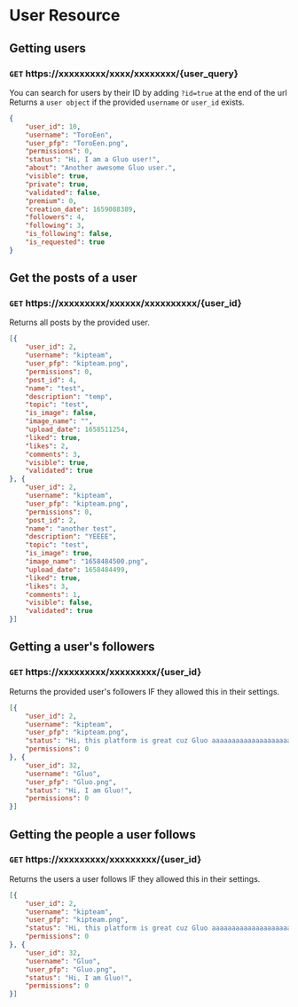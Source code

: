 # User Resource
## Getting users 
### `GET` https://xxxxxxxxx/xxxx/xxxxxxxx/{user_query}
You can search for users by their ID by adding `?id=true` at the end of the url
Returns a `user object` if the provided `username` or `user_id` exists.
```json
{
    "user_id": 10,
    "username": "ToroEen",
    "user_pfp": "ToroEen.png",
    "permissions": 0,
    "status": "Hi, I am a Gluo user!",
    "about": "Another awesome Gluo user.",
    "visible": true,
    "private": true,
    "validated": false,
    "premium": 0,
    "creation_date": 1659088389,
    "followers": 4,
    "following": 3,
    "is_following": false,
    "is_requested": true
}
```

## Get the posts of a user
### `GET` https://xxxxxxxxx/xxxxxx/xxxxxxxxxx/{user_id}
Returns all posts by the provided user.
```json
[{
    "user_id": 2,
    "username": "kipteam",
    "user_pfp": "kipteam.png",
    "permissions": 0,
    "post_id": 4,
    "name": "test",
    "description": "temp",
    "topic": "test",
    "is_image": false,
    "image_name": "",
    "upload_date": 1658511254,
    "liked": true,
    "likes": 2,
    "comments": 3,
    "visible": true,
    "validated": true
}, {
    "user_id": 2,
    "username": "kipteam",
    "user_pfp": "kipteam.png",
    "permissions": 0,
    "post_id": 2,
    "name": "another test",
    "description": "YEEEE",
    "topic": "test",
    "is_image": true,
    "image_name": "1658484500.png",
    "upload_date": 1658484499,
    "liked": true,
    "likes": 3,
    "comments": 1,
    "visible": false,
    "validated": true
}]
```

## Getting a user's followers
### `GET` https://xxxxxxxxx/xxxxxxxxx/{user_id}
Returns the provided user's followers IF they allowed this in their settings.
```json
[{
    "user_id": 2,
    "username": "kipteam",
    "user_pfp": "kipteam.png",
    "status": "Hi, this platform is great cuz Gluo aaaaaaaaaaaaaaaaaaaaaaaaaaaaaaaaaaaaaaa",
    "permissions": 0
}, {
    "user_id": 32,
    "username": "Gluo",
    "user_pfp": "Gluo.png",
    "status": "Hi, I am Gluo!",
    "permissions": 0
}]
```

## Getting the people a user follows
### `GET` https://xxxxxxxxx/xxxxxxxxx/{user_id}
Returns the users a user follows IF they allowed this in their settings.
```json
[{
    "user_id": 2,
    "username": "kipteam",
    "user_pfp": "kipteam.png",
    "status": "Hi, this platform is great cuz Gluo aaaaaaaaaaaaaaaaaaaaaaaaaaaaaaaaaaaaaaa",
    "permissions": 0
}, {
    "user_id": 32,
    "username": "Gluo",
    "user_pfp": "Gluo.png",
    "status": "Hi, I am Gluo!",
    "permissions": 0
}]
```
